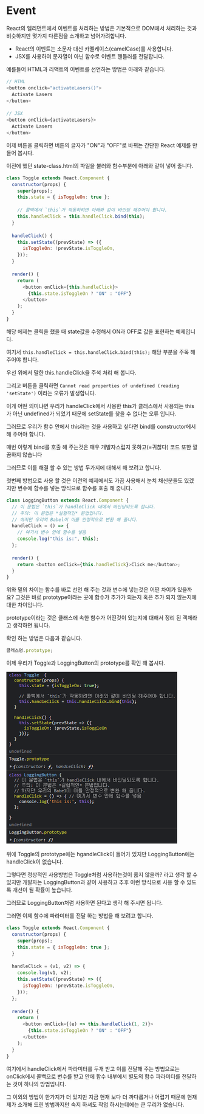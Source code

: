 # Event

React의 엘리먼트에서 이벤트를 처리하는 방법은 기본적으로 DOM에서 처리하는 것과 비슷하지만 몇가지 다른점을 소개하고 넘어가려합니다.

- React의 이벤트는 소문자 대신 카멜케이스(camelCase)를 사용합니다.
- JSX를 사용하여 문자열이 아닌 함수로 이벤트 핸들러를 전달합니다.

예를들어 HTML과 리액트의 이벤트를 선언하는 방법은 아래와 같습니다.

```javascript
// HTML
<button onclick="activateLasers()">
  Activate Lasers
</button>

// JSX
<button onClick={activateLasers}>
  Activate Lasers
</button>
```

이제 버튼을 클릭하면 버튼의 글자가 "ON"과 "OFF"로 바뀌는 간단한 React 예제를 만들어 봅시다.

이전에 했던 state-class.html의 파일을 불러와 함수부분에 아래와 같이 넣어 줍니다.

```javascript
class Toggle extends React.Component {
  constructor(props) {
    super(props);
    this.state = { isToggleOn: true };

    // 콜백에서 `this`가 작동하려면 아래와 같이 바인딩 해주어야 합니다.
    this.handleClick = this.handleClick.bind(this);
  }

  handleClick() {
    this.setState((prevState) => ({
      isToggleOn: !prevState.isToggleOn,
    }));
  }

  render() {
    return (
      <button onClick={this.handleClick}>
        {this.state.isToggleOn ? "ON" : "OFF"}
      </button>
    );
  }
}
```

해당 에제는 클릭을 했을 때 state값을 수정해서 ON과 OFF로 값을 표현하는 예제입니다.

여기서 `this.handleClick = this.handleClick.bind(this);` 해당 부분을 주목 해 주어야 합니다.

우선 위에서 말한 this.handleClick을 주석 처리 해 봅니다.

그리고 버튼을 클릭하면 `Cannot read properties of undefined (reading 'setState')` 이라는 오류가 발생합니다.

이게 어떤 의미냐면 우리가 handleClick에서 사용한 this가 클래스에서 사용되는 this가 아닌 undefined가 되었기 때문에 setState를 찾을 수 없다는 오류 입니다.

그러므로 우리가 함수 안에서 this라는 것을 사용하고 싶다면 bind를 constructor에서 해 주어야 합니다.

매번 이렇게 bind를 호출 해 주는것은 매우 개발자스럽지 못하고(=귀찮다) 코드 또한 깔끔하지 않습니다

그러므로 이를 해결 할 수 있는 방법 두가지에 대해서 해 보려고 합니다.

첫번째 방법으로 사용 할 것은 이전의 예제에서도 가끔 사용해서 눈치 채신분들도 있겠지만 변수에 함수를 넣는 방식으로 함수를 호출 해 줍니다.

```javascript
class LoggingButton extends React.Component {
  // 이 문법은 `this`가 handleClick 내에서 바인딩되도록 합니다.
  // 주의: 이 문법은 *실험적인* 문법입니다.
  // 하지만 우리의 Babel이 이를 안정적으로 변환 해 줍니다.
  handleClick = () => {
    // 여기서 변수 안에 함수를 넣음
    console.log("this is:", this);
  };

  render() {
    return <button onClick={this.handleClick}>Click me</button>;
  }
}
```

위와 밑의 차이는 함수를 바로 선언 해 주는 것과 변수에 넣는것은 어떤 차이가 있을까요? 그것은 바로 prototype이라는 곳에 함수가 추가가 되는지 혹은 추가 되지 않는지에 대한 차이입니다.

prototype이라는 것은 클래스에 속한 함수가 어떤것이 있는지에 대해서 정리 된 객체라고 생각하면 됩니다.

확인 하는 방법은 다음과 같습니다.

```javascript
클래스명.prototype;
```

이제 우리가 Toggle과 LoggingButton의 prototype를 확인 해 봅시다.

![그림](./%EC%A0%9C%EB%AA%A9%20%EC%97%86%EC%9D%8C.png)

위에 Toggle의 prototype에는 hgandleClick이 들어가 있지만 LoggingButton에는 handleClick이 없습니다.

그렇다면 정상적인 사용방법은 Toggle처럼 사용하는것이 옳지 않을까? 라고 생각 할 수 있지만 개발자는 LoggingButton과 같이 사용하고 추후 이런 방식으로 사용 할 수 있도록 개선이 될 확률이 높습니다.

그러므로 LoggingButton처럼 사용하면 된다고 생각 해 주시면 됩니다.

그러면 이제 함수에 파라미터를 전달 하는 방법을 해 보려고 합니다.

```javascript
class Toggle extends React.Component {
  constructor(props) {
    super(props);
    this.state = { isToggleOn: true };
  }

  handleClick = (v1, v2) => {
    console.log(v1, v2);
    this.setState((prevState) => ({
      isToggleOn: !prevState.isToggleOn,
    }));
  };

  render() {
    return (
      <button onClick={(e) => this.handleClick(1, 2)}>
        {this.state.isToggleOn ? "ON" : "OFF"}
      </button>
    );
  }
}
```

여기에서 handleClick에서 파라미터를 두개 받고 이를 전달해 주는 방법으로는 onClick에서 콜백으로 변수를 받고 안에 함수 내부에서 별도의 함수 파라미터를 전달하는 것이 하나의 방법입니다.

그 이외의 방법이 한가지가 더 있지만 지금 현재 보다 더 까다롭거나 어렵기 때문에 현재 제가 소개해 드린 방법까지만 숙지 하셔도 작업 하시는데에는 큰 무리가 없습니다.
